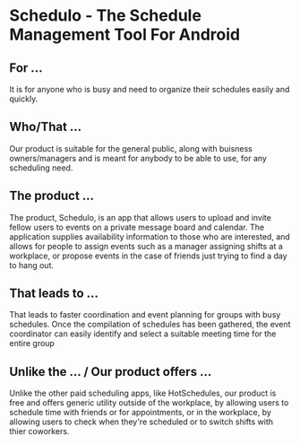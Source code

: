 # **Schedulo** - The Schedule Management Tool For Android
## For ...
It is for anyone who is busy and need to organize their schedules easily and quickly.

## Who/That ... 
Our product is suitable for the general public, along with buisness owners/managers and is meant for anybody to be able to use, for any scheduling need. 

## The product ... 
The product, Schedulo, is an app that allows users to upload and invite fellow users to events on a private message board and calendar. The application supplies availability information to those who are interested, and allows for people to assign events such as a manager assigning shifts at a workplace, or propose events in the case of friends just trying to find a day to hang out.

## That leads to ...
That leads to faster coordination and event planning for groups with busy schedules. Once the compilation of schedules has been gathered, the event coordinator can easily identify and select a suitable meeting time for the entire group

## Unlike the ... / Our product offers ...
Unlike the other paid scheduling apps, like HotSchedules, our product is free and offers generic utility outside of the workplace, by allowing users to schedule time with friends or for appointments, or in the workplace, by allowing users to check when they're scheduled or to switch shifts with thier coworkers.